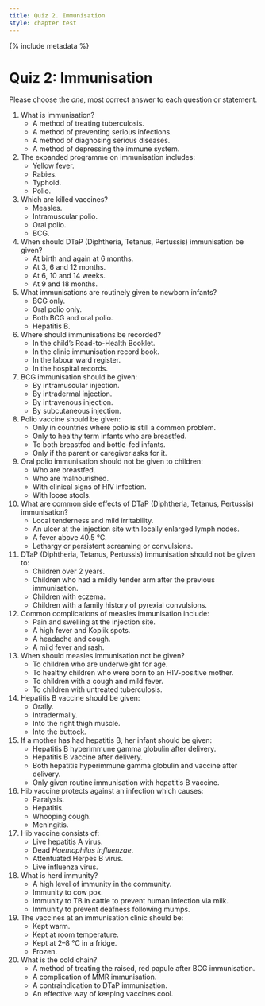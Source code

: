```yaml
---
title: Quiz 2. Immunisation
style: chapter test
---
```


{% include metadata %}

# Quiz 2: Immunisation

Please choose the *one*, most correct answer to each question or statement.

1.	What is immunisation?
	-	A method of treating tuberculosis.
	+	A method of preventing serious infections.
	-	A method of diagnosing serious diseases.
	-	A method of depressing the immune system.
2.	The expanded programme on immunisation includes:
	-	Yellow fever.
	-	Rabies.
	-	Typhoid.
	+	Polio.
3.	Which are killed vaccines?
	-	Measles.
	+	Intramuscular polio.
	-	Oral polio.
	-	BCG.
4.	When should DTaP (Diphtheria, Tetanus, Pertussis) immunisation be given?
	-	At birth and again at 6 months.
	-	At 3, 6 and 12 months.
	+	At 6, 10 and 14 weeks.
	-	At 9 and 18 months.
5.	What immunisations are routinely given to newborn infants?
	-	BCG only.
	-	Oral polio only.
	+	Both BCG and oral polio.
	-	Hepatitis B.
6.	Where should immunisations be recorded?
	+	In the child’s Road-to-Health Booklet.
	-	In the clinic immunisation record book.
	-	In the labour ward register.
	-	In the hospital records.
7.	BCG immunisation should be given:
	-	By intramuscular injection.
	+	By intradermal injection.
	-	By intravenous injection.
	-	By subcutaneous injection.
8.	Polio vaccine should be given:
	-	Only in countries where polio is still a common problem.
	-	Only to healthy term infants who are breastfed.
	+	To both breastfed and bottle-fed infants.
	-	Only if the parent or caregiver asks for it.
9.	Oral polio immunisation should not be given to children:
	-	Who are breastfed.
	-	Who are malnourished.
	+	With clinical signs of HIV infection.
	-	With loose stools.
10.	What are common side effects of DTaP (Diphtheria, Tetanus, Pertussis) immunisation?
	+	Local tenderness and mild irritability.
	-	An ulcer at the injection site with locally enlarged lymph nodes.
	-	A fever above 40.5 °C.
	-	Lethargy or persistent screaming or convulsions.
11.	DTaP (Diphtheria, Tetanus, Pertussis) immunisation should not be given to:
	+	Children over 2 years.
	-	Children who had a mildly tender arm after the previous immunisation.
	-	Children with eczema.
	-	Children with a family history of pyrexial convulsions.
12.	Common complications of measles immunisation include:
	-	Pain and swelling at the injection site.
	-	A high fever and Koplik spots.
	-	A headache and cough.
	+	A mild fever and rash.
13.	When should measles immunisation not be given?
	-	To children who are underweight for age.
	-	To healthy children who were born to an HIV-positive mother.
	-	To children with a cough and mild fever.
	+	To children with untreated tuberculosis.
14.	Hepatitis B vaccine should be given:
	-	Orally.
	-	Intradermally.
	+	Into the right thigh muscle.
	-	Into the buttock.
15.	If a mother has had hepatitis B, her infant should be given:
	-	Hepatitis B hyperimmune gamma globulin after delivery.
	-	Hepatitis B vaccine after delivery.
	+	Both hepatitis hyperimmune gamma globulin and vaccine after delivery.
	-	Only given routine immunisation with hepatitis B vaccine.
16.	Hib vaccine protects against an infection which causes:
	-	Paralysis.
	-	Hepatitis.
	-	Whooping cough.
	+	Meningitis.
17.	Hib vaccine consists of:
	-	Live hepatitis A virus.
	+	Dead *Haemophilus influenzae*.
	-	Attentuated Herpes B virus.
	-	Live influenza virus.
18.	What is herd immunity?
	+	A high level of immunity in the community.
	-	Immunity to cow pox.
	-	Immunity to TB in cattle to prevent human infection via milk.
	-	Immunity to prevent deafness following mumps.
19.	The vaccines at an immunisation clinic should be:
	-	Kept warm.
	-	Kept at room temperature.
	+	Kept at 2–8 °C in a fridge.
	-	Frozen.
20.	What is the cold chain?
	-	A method of treating the raised, red papule after BCG immunisation.
	-	A complication of MMR immunisation.
	-	A contraindication to DTaP immunisation.
	+	An effective way of keeping vaccines cool.
